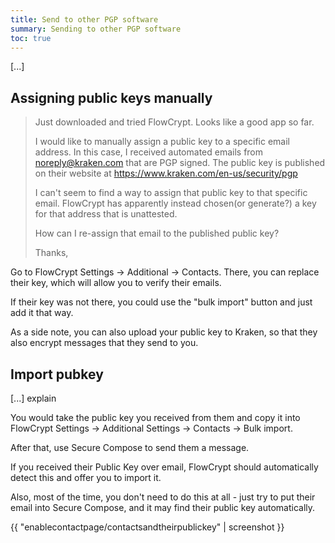 ```yaml
---
title: Send to other PGP software
summary: Sending to other PGP software
toc: true
---
```


[...]

## Assigning public keys manually

> Just downloaded and tried FlowCrypt. Looks like a good app so far.
>
> I would like to manually assign a public key to a specific email address. In this case, I received automated emails from noreply@kraken.com that are PGP signed. The public key is published on their website at https://www.kraken.com/en-us/security/pgp
>
> I can't seem to find a way to assign that public key to that specific email. FlowCrypt has apparently instead chosen(or generate?) a key for that address that is unattested.
>
> How can I re-assign that email to the published public key?
>
> Thanks,

Go to FlowCrypt Settings -> Additional -> Contacts. There, you can replace their key, which will allow you to verify their emails.

If their key was not there, you could use the "bulk import" button and just add it that way.

As a side note, you can also upload your public key to Kraken, so that they also encrypt messages that they send to you.

## Import pubkey

[...] explain

You would take the public key you received from them and copy it into FlowCrypt Settings -> Additional Settings -> Contacts -> Bulk import.

After that, use Secure Compose to send them a message.

If you received their Public Key over email, FlowCrypt should automatically detect this and offer you to import it.

Also, most of the time, you don't need to do this at all - just try to put their email into Secure Compose, and it may find their public key automatically.

{{ "enablecontactpage/contactsandtheirpublickey" | screenshot }}
